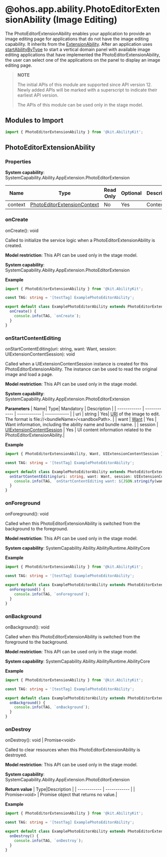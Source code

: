 # @ohos.app.ability.PhotoEditorExtensionAbility (Image Editing)

The PhotoEditorExtensionAbility enables your application to provide an image editing page for applications that do not have the image editing capability. It inherits from the [ExtensionAbility](js-apis-app-ability-extensionAbility.md). After an application uses [startAbilityByType](js-apis-inner-application-uiAbilityContext.md#startability) to start a vertical domain panel with available image editing applications that have implemented the PhotoEditorExtensionAbility, the user can select one of the applications on the panel to display an image editing page.

> **NOTE**
> 
> The initial APIs of this module are supported since API version 12. Newly added APIs will be marked with a superscript to indicate their earliest API version.
> 
> The APIs of this module can be used only in the stage model.

## Modules to Import

```ts
import { PhotoEditorExtensionAbility } from '@kit.AbilityKit';
```

## PhotoEditorExtensionAbility

### Properties

**System capability**: SystemCapability.Ability.AppExtension.PhotoEditorExtension

|  Name|Type  |Read Only  |Optional  |Description  |
| ------------ | ------------ | ------------ | ------------ | ------------ |
|  context | [PhotoEditorExtensionContext](./js-apis-app-ability-photoEditorExtensionContext.md)  | No | Yes | Context. |

### onCreate

onCreate(): void

Called to initialize the service logic when a PhotoEditorExtensionAbility is created.

**Model restriction**: This API can be used only in the stage model.

**System capability**: SystemCapability.Ability.AppExtension.PhotoEditorExtension

**Example**

```ts
import { PhotoEditorExtensionAbility } from '@kit.AbilityKit';

const TAG: string = '[testTag] ExamplePhotoEditorAbility';

export default class ExamplePhotoEditorAbility extends PhotoEditorExtensionAbility {
  onCreate() {
    console.info(TAG, `onCreate`);
  }
}

```

### onStartContentEditing

onStartContentEditing(uri: string, want: Want, session: UIExtensionContentSession): void

Called when a UIExtensionContentSession instance is created for this PhotoEditorExtensionAbility. The instance can be used to read the original image and load a page.

**Model restriction**: This API can be used only in the stage model.

**System capability**: SystemCapability.Ability.AppExtension.PhotoEditorExtension

**Parameters**
| Name|  Type| Mandatory | Description |
| ------------ | ------------ | ------------ | ------------ |
|  uri |  string |  Yes| [URI](../apis-core-file-kit/js-apis-file-fileuri.md) of the image to edit. The format is file://\<bundleName>/\<sandboxPath>. |
| want  | [Want](./js-apis-app-ability-want.md)  | Yes | Want information, including the ability name and bundle name. |
|  session |  [UIExtensionContentSession](./js-apis-app-ability-uiExtensionContentSession.md) | Yes |  UI content information related to the PhotoEditorExtensionAbility.|


**Example**

```ts
import { PhotoEditorExtensionAbility, Want, UIExtensionContentSession } from '@kit.AbilityKit';

const TAG: string = '[testTag] ExamplePhotoEditorAbility';

export default class ExamplePhotoEditorAbility extends PhotoEditorExtensionAbility {
  onStartContentEditing(uri: string, want: Want, session: UIExtensionContentSession) {
    console.info(TAG, `onStartContentEditing want: ${JSON.stringify(want)}, uri: ${uri}`);
  }
}

```

### onForeground

onForeground(): void

Called when this PhotoEditorExtensionAbility is switched from the background to the foreground.

**Model restriction**: This API can be used only in the stage model.

**System capability**: SystemCapability.Ability.AbilityRuntime.AbilityCore

**Example**

```ts
import { PhotoEditorExtensionAbility } from '@kit.AbilityKit';

const TAG: string = '[testTag] ExamplePhotoEditorAbility';

export default class ExamplePhotoEditorAbility extends PhotoEditorExtensionAbility {
  onForeground() {
    console.info(TAG, `onForeground`);
  }
}

```

### onBackground

onBackground(): void

Called when this PhotoEditorExtensionAbility is switched from the foreground to the background.

**Model restriction**: This API can be used only in the stage model.

**System capability**: SystemCapability.Ability.AbilityRuntime.AbilityCore

**Example**

```ts
import { PhotoEditorExtensionAbility } from '@kit.AbilityKit';

const TAG: string = '[testTag] ExamplePhotoEditorAbility';

export default class ExamplePhotoEditorAbility extends PhotoEditorExtensionAbility {
  onBackground() {
    console.info(TAG, `onBackground`);
  }
}

```

### onDestroy

onDestroy(): void | Promise\<void>

Called to clear resources when this PhotoEditorExtensionAbility is destroyed.

**Model restriction**: This API can be used only in the stage model.

**System capability**: SystemCapability.Ability.AppExtension.PhotoEditorExtension

**Return value**
|  Type|Description  |
| ------------ | ------------ |
|  Promise\<void> |  Promise object that returns no value.|

**Example**

```ts
import { PhotoEditorExtensionAbility } from '@kit.AbilityKit';

const TAG: string = '[testTag] ExamplePhotoEditorAbility';

export default class ExamplePhotoEditorAbility extends PhotoEditorExtensionAbility {
  onDestroy() {
    console.info(TAG, `onDestroy`);
  }
}

```
